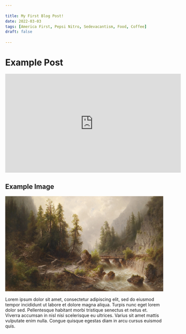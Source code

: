 ```yaml
---

title: My First Blog Post!
date: 2022-03-03
tags: [America First, Pepsi Nitro, Sedevacantism, Food, Coffee]
draft: false

---
```


# Example Post

<iframe title="Nick on the meaning of life and hedonism" width="560" height="315" src="https://clipcel.net/videos/embed/588282ba-fd39-4229-ab31-6e22ca366953?title=0&amp;peertubeLink=0" frameborder="0" allowfullscreen="" sandbox="allow-same-origin allow-scripts allow-popups"></iframe>

## Example Image

![NJF](/Albert_Rieger_Gebirgsbach.webp)

Lorem ipsum dolor sit amet, consectetur adipiscing elit, sed do eiusmod tempor incididunt ut labore et dolore magna aliqua. Turpis nunc eget lorem dolor sed. Pellentesque habitant morbi tristique senectus et netus et. Viverra accumsan in nisl nisi scelerisque eu ultrices. Varius sit amet mattis vulputate enim nulla. Congue quisque egestas diam in arcu cursus euismod quis. 
